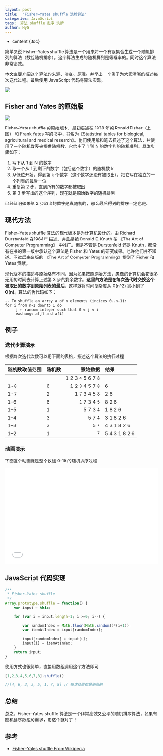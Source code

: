 ```yaml
---
layout: post
title:  "Fisher–Yates shuffle 洗牌算法"
categories: JavaScript
tags:  算法 shuffle 乱序 洗牌
author: HyG
---
```


* content
{:toc}

简单来说 Fisher–Yates shuffle 算法是一个用来将一个有限集合生成一个随机排列的算法（数组随机排序）。这个算法生成的随机排列是等概率的。同时这个算法非常高效。

本文主要介绍这个算法的来源、演变、原理。并举出一个例子为大家清晰的描述每次迭代过程。最后使用 JavaScript 代码将算法实现。

![](https://upload.wikimedia.org/wikipedia/commons/thumb/7/7c/Riffle_shuffle.jpg/320px-Riffle_shuffle.jpg)




## Fisher and Yates 的原始版

![](https://upload.wikimedia.org/wikipedia/commons/thumb/3/37/Biologist_and_statistician_Ronald_Fisher.jpg/189px-Biologist_and_statistician_Ronald_Fisher.jpg)

Fisher–Yates shuffle 的原始版本，最初描述在 1938 年的 Ronald Fisher（上图） 和 Frank Yates 写的书中，书名为《Statistical tables for biological, agricultural and medical research》。他们使用纸和笔去描述了这个算法，并使用了一个随机数表来提供随机数。它给出了 1 到 N 的数字的的随机排列，具体步骤如下：

1. 写下从 1 到 N 的数字
2. 取一个从 1 到剩下的数字（包括这个数字）的随机数 k
3. 从低位开始，得到第 k 个数字（这个数字还没有被取出），把它写在独立的一个列表的最后一位
4. 重复第 2 步，直到所有的数字都被取出
5. 第 3 步写出的这个序列，现在就是原始数字的随机排列

已经证明如果第 2 步取出的数字是真随机的，那么最后得到的排序一定也是。

## 现代方法

Fisher–Yates shuffle 算法的现代版本是为计算机设计的。由 Richard Durstenfeld 在1964年 描述。并且是被 Donald E. Knuth 在 《The Art of Computer Programming》 中推广。但是不管是 Durstenfeld 还是 Knuth，都没有在书的第一版中承认这个算法是 Fisher 和 Yates 的研究成果。也许他们并不知道。不过后来出版的 《The Art of Computer Programming》提到了 Fisher 和 Yates 贡献。

现代版本的描述与原始略有不同，因为如果按照原始方法，愚蠢的计算机会花很多无用的时间去计算上述第 3 步的剩余数字。**这里的方法是在每次迭代时交换这个被取出的数字到原始列表的最后**。这样就将时间复杂度从 O(n^2) 减小到了 **O(n)**。算法的伪代码如下：

```
-- To shuffle an array a of n elements (indices 0..n-1):
for i from n−1 downto 1 do
     j ← random integer such that 0 ≤ j ≤ i
     exchange a[j] and a[i]
```

## 例子

### 迭代步骤演示

根据每次迭代次数可以用下面的表格，描述这个算法的执行过程

| 随机数取值范围 | 随机数 |        原始数据 | 结果          |
|:---------------|:-------|----------------:|:--------------|
|                |        | 1 2 3 4 5 6 7 8 |               |
| 1-8            | 6      |   1 2 3 4 5 7 8 | 6             |
| 1-7            | 2      |     1 7 3 4 5 8 | 2 6           |
| 1–6            | 6      |       1 7 3 4 5 | 8 2 6         |
| 1–5            | 1      |         5 7 3 4 | 1 8 2 6       |
| 1–4            | 3      |           5 7 4 | 3 1 8 2 6     |
| 1–3            | 3      |             5 7 | 4 3 1 8 2 6   |
| 1–2            | 1      |               7 | 5 4 3 1 8 2 6 |

### 动画演示

下面这个动画就是整个数组 0-19 的随机排序过程

<iframe height='317' scrolling='no' src='//codepen.io/haoyang/embed/jrvrQq/?height=317&theme-id=dark&default-tab=result&embed-version=2' frameborder='no' allowtransparency='true' allowfullscreen='true' style='width: 100%;'>See the Pen <a href='https://codepen.io/haoyang/pen/jrvrQq/'>Fisher–Yates shuffle</a> by Chuan shi (<a href='http://codepen.io/haoyang'>@haoyang</a>) on <a href='http://codepen.io'>CodePen</a>.
</iframe>

## JavaScript 代码实现

```js
/**
 * Fisher–Yates shuffle
 */
Array.prototype.shuffle = function() {
    var input = this;

    for (var i = input.length-1; i >=0; i--) {

        var randomIndex = Math.floor(Math.random()*(i+1));
        var itemAtIndex = input[randomIndex];

        input[randomIndex] = input[i];
        input[i] = itemAtIndex;
    }
    return input;
}
```

使用方式也很简单，直接用数组调用这个方法即可

```js
[1,2,3,4,5,6,7,8].shuffle()

//[4, 6, 3, 2, 5, 1, 7, 8] // 每次结果都是随机的
```

## 总结

总之，Fisher–Yates shuffle 算法是一个非常高效又公平的随机排序算法，如果有随机排序数组的需求，用这个就对了！

## 参考

- [Fisher–Yates shuffle From Wikipedia](https://en.wikipedia.org/wiki/Fisher%E2%80%93Yates_shuffle)
